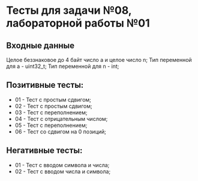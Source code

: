 # Тесты для задачи №08, лабораторной работы №01

## Входные данные
Целое беззнаковое до 4 байт число a и целое число n;
Тип переменной для a - uint32_t;
Тип переменной для n - int;

## Позитивные тесты:
- 01 - Тест с простым сдвигом;
- 02 - Тест с простым сдвигом;
- 03 - Тест с переполнением;
- 04 - Тест с отрицательным числом;
- 05 - Тест с переполнением;
- 06 - Тест со сдвигом на 0 позиций;

## Негативные тесты:
- 01 - Тест с вводом символа и числа;
- 02 - Тест с вводом числа и символа;
